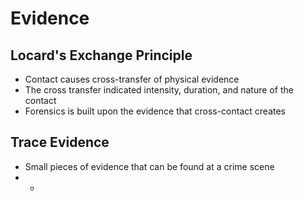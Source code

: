 # Evidence
## Locard's Exchange Principle
- Contact causes cross-transfer of physical evidence
- The cross transfer indicated intensity, duration, and nature of the contact
- Forensics is built upon the evidence that cross-contact creates

## Trace Evidence
- Small pieces of evidence that can be found at a crime scene
- -